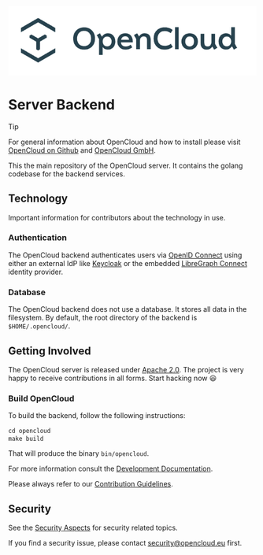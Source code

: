 ![OpenCloud logo](opencloud_logo.png)

# Server Backend


> [!TIP]
> For general information about OpenCloud and how to install please visit [OpenCloud on Github](https://github.com/opencloud-eu/) and [OpenCloud GmbH](https://opencloud.eu).

This the main repository of the OpenCloud server. It contains the golang codebase for the backend services.

## Technology

Important information for contributors about the technology in use. 

### Authentication

The OpenCloud backend authenticates users via [OpenID Connect](https://openid.net/connect/) using either an external IdP like [Keycloak](https://www.keycloak.org/) or the embedded [LibreGraph Connect](https://github.com/libregraph/lico) identity provider.

### Database

The OpenCloud backend does not use a database. It stores all data in the filesystem. By default, the root directory of the backend is `$HOME/.opencloud/`.

## Getting Involved

The OpenCloud server is released under [Apache 2.0](LICENSE). The project is very happy to receive contributions in all forms. Start hacking now 😃

### Build OpenCloud

To build the backend, follow the following instructions:

``` console
cd opencloud
make build
```
That will produce the binary `bin/opencloud`.

For more information consult the [Development Documentation](https://docs.opencloud.eu/opencloud/).

Please always refer to our [Contribution Guidelines](https://github.com/opencloud-eu/opencloud/blob/master/CONTRIBUTING.md).

## Security

See the [Security Aspects](https://docs.opencloud.eu/security/) for security related topics.

If you find a security issue, please contact [security@opencloud.eu](mailto:security@opencloud.eu) first.
